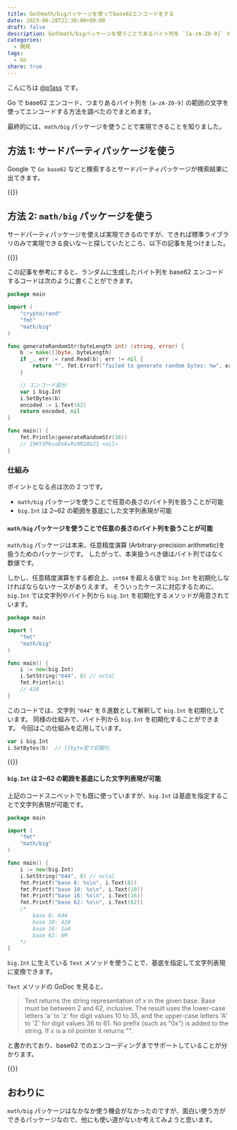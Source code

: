```yaml
---
title: Goのmath/bigパッケージを使ってbase62エンコードをする
date: 2023-06-28T21:30:00+09:00
draft: false
description: Goのmath/bigパッケージを使うことであるバイト列を `[a-zA-Z0-9]` の範囲の文字を使ってエンコードすることができます。
categories:
  - 開発
tags:
  - Go
share: true
---
```


こんにちは [@p1ass](https://twitter.com/p1ass) です。

Go で base62 エンコード、つまりあるバイト列を `[a-zA-Z0-9]` の範囲の文字を使ってエンコードする方法を調べたのでまとめます。

最終的には、`math/big` パッケージを使うことで実現できることを知りました。

<!--more-->

## 方法 1: サードパーティパッケージを使う

Google で `Go base62` などと検索するとサードパーティパッケージが検索結果に出てきます。

{{<ex-link url="https://github.com/jxskiss/base62">}}

## 方法 2: `math/big` パッケージを使う

サードパーティパッケージを使えば実現できるのですが、できれば標準ライブラリのみで実現できる良いな〜と探していたところ、以下の記事を見つけました。

{{<ex-title-link url="https://ucarion.com/go-base62" title="You may not need a base62 external dependency in Go">}}

この記事を参考にすると、ランダムに生成したバイト列を base62 エンコードするコードは次のように書くことができます。

```go
package main

import (
	"crypto/rand"
	"fmt"
	"math/big"
)

func generateRandomStr(byteLength int) (string, error) {
	b := make([]byte, byteLength)
	if _, err := rand.Read(b); err != nil {
		return "", fmt.Errorf("failed to generate random bytes: %w", err)
	}

	// エンコード部分
	var i big.Int
	i.SetBytes(b)
	encoded := i.Text(62)
	return encoded, nil
}

func main() {
	fmt.Println(generateRandomStr(16))
	// 19KY3PkuoDVAxRz0R2AUJ3 <nil>
}
```

### 仕組み

ポイントとなる点は次の 2 つです。

- `math/big` パッケージを使うことで任意の長さのバイト列を扱うことが可能
- `big.Int` は 2~62 の範囲を基底にした文字列表現が可能

#### `math/big` パッケージを使うことで任意の長さのバイト列を扱うことが可能

`math/big` パッケージは本来、任意精度演算 (Arbitrary-precision arithmetic)を扱うためのパッケージです。
したがって、本来扱うべき値はバイト列ではなく数値です。

しかし、任意精度演算をする都合上、`int64` を超える値で `big.Int` を初期化しなければならないケースがありえます。
そういったケースに対応するために、`big.Int` では文字列やバイト列から `big.Int` を初期化するメソッドが用意されています。

```go
package main

import (
	"fmt"
	"math/big"
)

func main() {
	i := new(big.Int)
	i.SetString("644", 8) // octal
	fmt.Println(i)
	// 420
}
```

このコードでは、文字列 `"644"` を８進数として解釈して `big.Int` を初期化しています。
同様の仕組みで、バイト列から `big.Int` を初期化することができます。
今回はこの仕組みを応用しています。

```go
var i big.Int
i.SetBytes(b)  // []byte型で初期化
```

{{<ex-link url="https://pkg.go.dev/math/big#Int.SetString">}}

#### `big.Int` は 2~62 の範囲を基底にした文字列表現が可能

上記のコードスニペットでも既に使っていますが、`big.Int` は基底を指定することで文字列表現が可能です。

```go
package main

import (
	"fmt"
	"math/big"
)

func main() {
	i := new(big.Int)
	i.SetString("644", 8) // octal
	fmt.Printf("base 8: %s\n", i.Text(8))
	fmt.Printf("base 10: %s\n", i.Text(10))
	fmt.Printf("base 16: %s\n", i.Text(16))
	fmt.Printf("base 62: %s\n", i.Text(62))
	/*
		base 8: 644
		base 10: 420
		base 16: 1a4
		base 62: 6M
	*/
}
```

`big.Int` に生えている `Text` メソッドを使うことで、基底を指定して文字列表現に変換できます。

`Text` メソッドの GoDoc を見ると、

> Text returns the string representation of x in the given base. Base must be between 2 and 62, inclusive. The result uses the lower-case letters 'a' to 'z' for digit values 10 to 35, and the upper-case letters 'A' to 'Z' for digit values 36 to 61. No prefix (such as "0x") is added to the string. If x is a nil pointer it returns "<nil>".

と書かれており、base62 でのエンコーディングまでサポートしていることが分かります。

{{<ex-link url="https://pkg.go.dev/math/big#Int.Text">}}

## おわりに

`math/big` パッケージはなかなか使う機会がなかったのですが、面白い使う方ができるパッケージなので、他にも使い道がないか考えてみようと思います。
